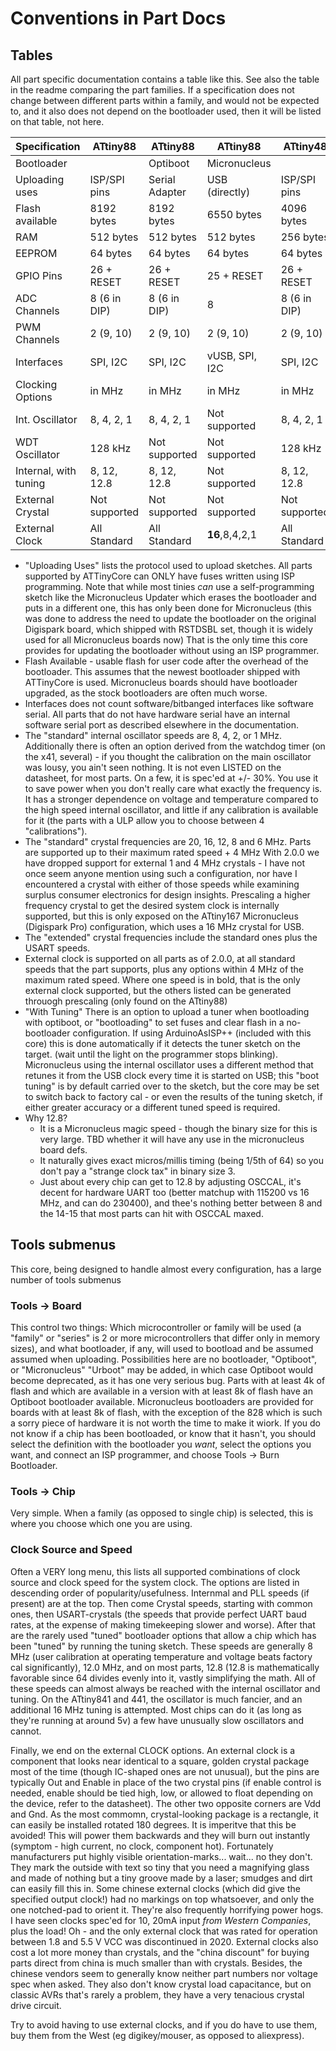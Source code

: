 # Conventions in Part Docs

## Tables
All part specific documentation contains a table like this. See also the table in the readme comparing the part families. If a specification does not change between different parts within a family, and would not be expected to, and it also does not depend on the bootloader used, then it will be listed on that table, not here.


Specification         |       ATtiny88 |       ATtiny88 |       ATtiny88 |      ATtiny48  |       ATtiny48 |
----------------------|----------------|----------------|----------------|----------------|----------------|
Bootloader            |                |       Optiboot |   Micronucleus |                |       Optiboot |
Uploading uses        |   ISP/SPI pins | Serial Adapter | USB (directly) |   ISP/SPI pins | Serial Adapter |
Flash available       |     8192 bytes |     8192 bytes |     6550 bytes |     4096 bytes |     3456 bytes |
RAM                   |      512 bytes |      512 bytes |      512 bytes |      256 bytes |      256 bytes |
EEPROM                |       64 bytes |       64 bytes |       64 bytes |       64 bytes |       64 bytes |
GPIO Pins             |     26 + RESET |     26 + RESET |     25 + RESET |     26 + RESET |     26 + RESET |
ADC Channels          |   8 (6 in DIP) |   8 (6 in DIP) |              8 |   8 (6 in DIP) |   8 (6 in DIP) |
PWM Channels          |      2 (9, 10) |      2 (9, 10) |      2 (9, 10) |      2 (9, 10) |      2 (9, 10) |
Interfaces            |       SPI, I2C |       SPI, I2C | vUSB, SPI, I2C |       SPI, I2C |       SPI, I2C |
Clocking Options      |         in MHz |         in MHz |         in MHz |         in MHz |         in MHz |
Int. Oscillator       |     8, 4, 2, 1 |     8, 4, 2, 1 |  Not supported |     8, 4, 2, 1 |     8, 4, 2, 1 |
WDT Oscillator        |        128 kHz |  Not supported |  Not supported |        128 kHz |  Not supported |
Internal, with tuning |    8, 12, 12.8 |    8, 12, 12.8 |  Not supported |    8, 12, 12.8 |    8, 12, 12.8 |
External Crystal      |  Not supported |  Not supported |  Not supported |  Not supported |  Not supported |
External Clock        |   All Standard |   All Standard | **16**,8,4,2,1 |   All Standard |   All Standard |

* "Uploading Uses" lists the protocol used to upload sketches. All parts supported by ATTinyCore can ONLY have fuses written using ISP programming. Note that while most tinies *can* use a self-programming sketch like the Micronucleus Updater which erases the bootloader and puts in a different one, this has only been done for Micronucleus (this was done to address the need to update the bootloader on the original Digispark board, which shipped with RSTDSBL set, though it is widely used for all Micronucleus boards now) That is the only time this core provides for updating the bootloader without using an ISP programmer.
* Flash Available - usable flash for user code after the overhead of the bootloader. This assumes that the newest bootloader shipped with ATTinyCore is used. Micronucleus boards should have bootloader upgraded, as the stock bootloaders are often much worse.
* Interfaces does not count software/bitbanged interfaces like software serial. All parts that do not have hardware serial have an internal software serial port as described elsewhere in the documentation.
* The "standard" internal oscillator speeds are 8, 4, 2, or 1 MHz. Additionally there is often an option derived from the watchdog timer (on the x41, several) - if you thought the calibration on the main oscillator was lousy, you ain't seen nothing. It is not even LISTED on the datasheet, for most parts. On a few, it is spec'ed at +/- 30%. You use it to save power when you don't really care what exactly the frequency is. It has a stronger dependence on voltage and temperature compared to the high speed internal oscillator, and little if any calibration is available for it (the parts with a ULP allow you to choose between 4 "calibrations").
* The "standard" crystal frequencies are 20, 16, 12, 8 and 6 MHz. Parts are supported up to their maximum rated speed + 4 MHz  With 2.0.0 we have dropped support for external 1 and 4 MHz crystals - I have not once seem anyone mention using such a configuration, nor have I encountered a crystal with either of those speeds while examining surplus consumer electronics for design insights. Prescaling a higher frequency crystal to get the desired system clock is internally supported, but this is only exposed on the ATtiny167 Micronucleus (Digispark Pro) configuration, which uses a 16 MHz crystal for USB.
* The "extended" crystal frequencies include the standard ones plus the USART speeds.
* External clock is supported on all parts as of 2.0.0, at all standard speeds that the part supports, plus any options within 4 MHz of the maximum rated speed. Where one speed is in bold, that is the only external clock supported, but the others listed can be generated throuogh prescaling (only found on the ATtiny88)
* "With Tuning"  There is an option to upload a tuner when bootloading with optiboot, or "bootloading" to set fuses and clear flash in a no-bootloader configuration. If using ArduinoAsISP++ (included with this core) this is done automatically if it detects the tuner sketch on the target. (wait until the light on the programmer stops blinking). Micronucleus using the internal oscillator uses a different method that retunes it from the USB clock every time it is started on USB; this "boot tuning" is by default carried over to the sketch, but the core may be set to switch back to factory cal - or even the results of the tuning sketch, if either greater accuracy or a different tuned speed is required.
* Why 12.8?
  * It is a Micronucleus magic speed - though the binary size for this is very large. TBD whether it will have any use in the micronucleus board defs.
  * It naturally gives exact micros/millis timing (being 1/5th of 64) so you don't pay a "strange clock tax" in binary size 3.
  * Just about every chip can get to 12.8 by adjusting OSCCAL, it's decent for hardware UART too (better matchup with 115200 vs 16 MHz, and can do 230400), and thee's nothing better between 8 and the 14-15 that most parts can hit with OSCCAL maxed.

## Tools submenus
This core, being designed to handle almost every configuration, has a large number of tools submenus

### Tools -> Board
This control two things: Which microcontroller or family will be used (a "family" or "series" is 2 or more microcontrollers that differ only in memory sizes), and what bootloader, if any, will used to bootload and be assumed assumed when uploading. Possibilities here are no bootloader, "Optiboot", or "Micronucleus" "Urboot" may be added, in which case Optiboot would become deprecated, as it has one very serious bug. Parts with at least 4k of flash and which are available in a version with at least 8k of flash have an Optiboot bootloader available. Micronucleus bootloaders are provided for boards with at least 8k of flash, with the exception of the 828 which is such a sorry piece of hardware it is not worth the time to make it wiork. If you do not know if a chip has been bootloaded, or know that it hasn't, you should select the definition with the bootloader you *want*, select the options you want, and connect an ISP programmer, and choose Tools -> Burn Bootloader.

### Tools -> Chip
Very simple. When a family (as opposed to single chip) is selected, this is where you choose which one you are using.

### Clock Source and Speed
Often a VERY long menu, this lists all supported combinations of clock source and clock speed for the system clock. The options are listed in descending order of popularity/usefulness. Internmal and PLL speeds (if present) are at the top. Then come Crystal speeds, starting with common ones, then USART-crystals (the speeds that provide perfect UART baud rates, at the expense of making timekeeping slower and worse). After that are the rarely used "tuned" bootloader options that allow a chip which has been "tuned" by running the tuning sketch. These speeds are generally 8 MHz (user calibration at operating temperature and voltage beats factory cal significantly), 12.0 MHz, and on most parts, 12.8 (12.8 is mathematically favorable since 64 divides evenly into it, vastly simplifying the math. All of these speeds can almost always be reached with the internal oscillator and tuning. On the ATtiny841 and 441, the oscillator is much fancier, and an additional 16 MHz tuning is attempted. Most chips can do it (as long as they're running at around 5v) a few have unusually slow oscillators and cannot.

Finally, we end on the external CLOCK options. An external clock is a component that looks near identical to a square, golden crystal package most of the time (though IC-shaped ones are not unusual), but the pins are typically Out and Enable in place of the two crystal pins (if enable control is needed, enable should be tied high, low, or allowed to float depending on the device, refer to the datasheet). The other two opposite corners are Vdd and Gnd. As the most commomn, crystal-looking package is a rectangle, it can easily be installed rotated 180 degrees. It is imperitve that this be avoided! This will power them backwards and they will burn out instantly (symptom - high current, no clock, component hot). Fortunately manufacturers put highly visible orientation-marks... wait... no they don't. They mark the outside with text so tiny that you need a magnifying glass and made of nothing but a tiny groove made by a laser; smudges and dirt can easily fill this in. Some chinese external clocks (which did give the specified output clock!) had no markings on top whatsoever, and only the one notched-pad to orient it. They're also frequently horrifying power hogs. I have seen clocks spec'ed for 10, 20mA input *from Western Companies*, plus the load! Oh - and the only external clock that was rated for operation between 1.8 and 5.5 V VCC was discontinued in 2020. External clocks also cost a lot more money than crystals, and the "china discount" for buying parts direct from china is much smaller than with crystals. Besides, the chinese vendors seem to generally know neither part numbers nor voltage spec when asked. They also don't know crystal load capacitance, but on classic AVRs that's rarely a problem, they have a very tenacious crystal drive circuit.

Try to avoid having to use external clocks, and if you do have to use them, buy them from the West (eg digikey/mouser, as opposed to aliexpress).
